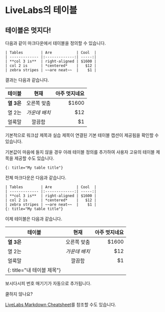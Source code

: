 # LiveLabs의 테이블

## 테이블은 멋지다!

다음과 같이 마크다운에서 테이블을 정의할 수 있습니다.

    | Tables        | Are           | Cool  |
    | ------------- |:-------------:| -----:|
    | **col 3 is**  | right-aligned | $1600 |
    | col 2 is      | *centered*    |   $12 |
    | zebra stripes | ~~are neat~~  |    $1 |
    

결과는 다음과 같습니다.

| 테이블 | 현재 | 아주 멋지네요 |
| --- | :-: | --: |
| **열 3은** | 오른쪽 맞춤 | $1600 |
| 열 2는 | _가운데 배치_ | $12 |
| 얼룩말 | 깔끔함 | $1 |

기본적으로 워크샵 제목과 실습 제목이 연결된 기본 테이블 캡션이 제공됨을 확인할 수 있습니다.

기본값이 마음에 들지 않을 경우 아래 테이블 정의를 추가하여 사용자 고유의 테이블 제목을 제공할 수도 있습니다.

    {: title="My table title"}
    

전체 마크다운은 다음과 같습니다.

    | Tables        | Are           | Cool  |
    | ------------- |:-------------:| -----:|
    | **col 3 is**  | right-aligned | $1600 |
    | col 2 is      | *centered*    |   $12 |
    | zebra stripes | ~~are neat~~  |    $1 |
    {: title="My table title"}
    

이제 테이블은 다음과 같습니다.

| 테이블 | 현재 | 아주 멋지네요 |
| --- | :-: | --: |
| **열 3은** | 오른쪽 맞춤 | $1600 |
| 열 2는 | _가운데 배치_ | $12 |
| 얼룩말 | 깔끔함 | $1 |
| {: title="내 테이블 제목"} |  |  |

보시다시피 번호 매기기가 자동으로 추가됩니다.

쿨하지 않나요?

[LiveLabs Markdown Cheatsheet](https://objectstorage.us-ashburn-1.oraclecloud.com/p/MKKRgodQ0WIIgL_R3QCgCRWCg30g22bXgxCdMk3YeKClB1238ZJXdau_Jsri0nzP/n/c4u04/b/qa-form/o/LiveLabs_MD_Cheat_Sheet.pdf)를 참조할 수도 있습니다.